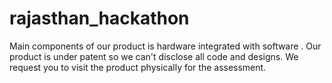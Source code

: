 # rajasthan_hackathon
Main components of our product is hardware integrated with software .
Our product is under patent so we can't disclose all code and designs. 
We request you to visit the product physically for the assessment.
